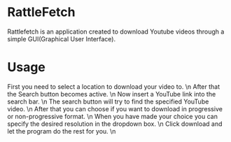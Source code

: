 # RattleFetch
Rattlefetch is an application created to download Youtube videos through a simple GUI(Graphical User Interface).

# Usage
First you need to select a location to download your video to. \n
After that the Search button becomes active. \n
Now insert a YouTube link into the search bar. \n
The search button will try to find the specified YouTube video. \n
After that you can choose if you want to download in progressive or non-progressive format. \n
When you have made your choice you can specify the desired resolution in the dropdown box. \n
Click download and let the program do the rest for you. \n

